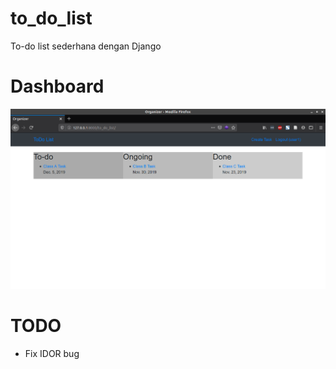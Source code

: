 # to_do_list

To-do list sederhana dengan Django

# Dashboard
![Dashboard Preview](https://raw.githubusercontent.com/rmn0x01/to_do_list/master/imm/dashboard.png)

# TODO
- Fix IDOR bug

